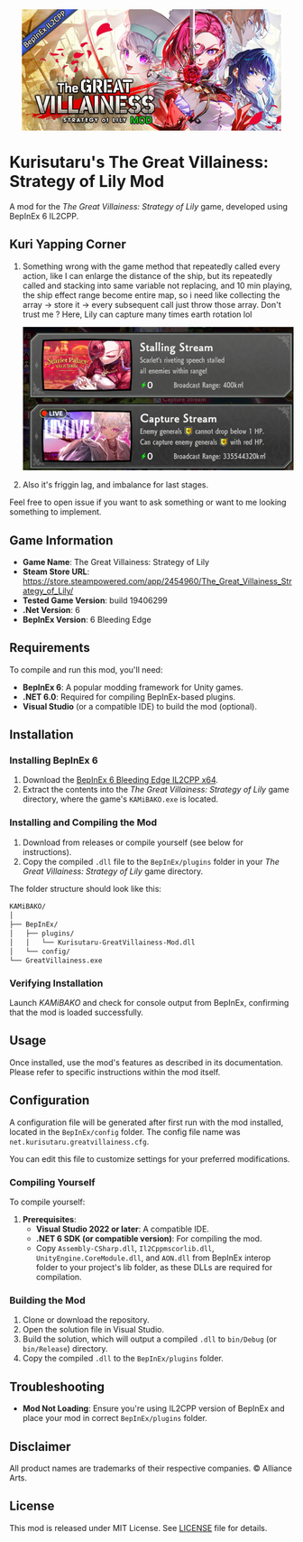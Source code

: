 <div align="center">
    <img src="./assets/The Great Villainess BepinEX IL2CPP.png" style="vertical-align: bottom" alt="logo">
</div>

# Kurisutaru's The Great Villainess: Strategy of Lily Mod

A mod for the *The Great Villainess: Strategy of Lily* game, developed using BepInEx 6 IL2CPP.

## Kuri Yapping Corner
1. Something wrong with the game method that repeatedly called every action, like I can enlarge the distance of the ship, but its repeatedly called and stacking into same variable not replacing, and 10 min playing, the ship effect range become entire map, so i need like collecting the array -> store it -> every subsequent call just throw those array.
   Don't trust me ? Here, Lily can capture many times earth rotation lol

   ![](./assets/weird-range.png)

2. Also it's friggin lag, and imbalance for last stages.

Feel free to open issue if you want to ask something or want to me looking something to implement.

## Game Information

- **Game Name**: The Great Villainess: Strategy of Lily
- **Steam Store URL**: https://store.steampowered.com/app/2454960/The_Great_Villainess_Strategy_of_Lily/
- **Tested Game Version**: build 19406299
- **.Net Version**: 6
- **BepInEx Version**: 6 Bleeding Edge

## Requirements
To compile and run this mod, you'll need:

- **BepInEx 6**: A popular modding framework for Unity games.
- **.NET 6.0**: Required for compiling BepInEx-based plugins.
- **Visual Studio** (or a compatible IDE) to build the mod (optional).

## Installation

### Installing BepInEx 6
1. Download the [BepInEx 6 Bleeding Edge IL2CPP x64](https://builds.BepInEx.dev/projects/BepInEx_be).
2. Extract the contents into the *The Great Villainess: Strategy of Lily* game directory, where the game's `KAMiBAKO.exe` is located.

### Installing and Compiling the Mod
1. Download from releases or compile yourself (see below for instructions).
2. Copy the compiled `.dll` file to the `BepInEx/plugins` folder in your *The Great Villainess: Strategy of Lily* game directory.

The folder structure should look like this:

```
KAMiBAKO/
│
├── BepInEx/
│   ├── plugins/
│   │   └── Kurisutaru-GreatVillainess-Mod.dll
│   └── config/
└── GreatVillainess.exe
```

### Verifying Installation
Launch *KAMiBAKO* and check for console output from BepInEx, confirming that the mod is loaded successfully.

## Usage

Once installed, use the mod's features as described in its documentation. Please refer to specific instructions within the mod itself.

## Configuration

A configuration file will be generated after first run with the mod installed, located in the `BepInEx/config` folder. The config file name was `net.kurisutaru.greatvillainess.cfg`.

You can edit this file to customize settings for your preferred modifications.

### Compiling Yourself
To compile yourself:

1. **Prerequisites**:
	* **Visual Studio 2022 or later**: A compatible IDE.
	* **.NET 6 SDK (or compatible version)**: For compiling the mod.
	* Copy `Assembly-CSharp.dll`, `Il2Cppmscorlib.dll`, `UnityEngine.CoreModule.dll`, and `AON.dll` from BepInEx interop folder to your project's lib folder, as these DLLs are required for compilation.

### Building the Mod
1. Clone or download the repository.
2. Open the solution file in Visual Studio.
3. Build the solution, which will output a compiled `.dll` to `bin/Debug` (or `bin/Release`) directory.
4. Copy the compiled `.dll` to the `BepInEx/plugins` folder.

## Troubleshooting
- **Mod Not Loading**: Ensure you're using IL2CPP version of BepInEx and place your mod in correct `BepInEx/plugins` folder.

## Disclaimer
All product names are trademarks of their respective companies. © Alliance Arts.

## License
This mod is released under MIT License. See [LICENSE](LICENSE.md) file for details.